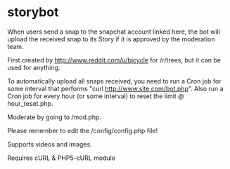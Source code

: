 storybot
========
When users send a snap to the snapchat account linked here, the bot will upload the received snap to its Story if it is approved by the moderation team.

First created by http://www.reddit.com/u/bicycle for /r/trees, but it can be used for anything.

To automatically upload all snaps received, you need to run a Cron job for some interval that performs "curl http://www.site.com/bot.php". Also run a Cron job for every hour (or some interval) to reset the limit @ hour_reset.php.

Moderate by going to /mod.php.

Please remember to edit the /config/config.php file!

Supports videos and images.

Requires cURL & PHP5-cURL module
